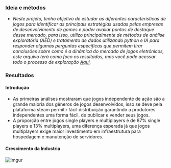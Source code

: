 ### Ideia e métodos
- *Neste projeto, tenho objetivo de estudar as diferentes características de jogos para identificar as principais estratégias usadas pelas empresas de desenvolvimento de games e poder avaliar pontos de destaque desse mercado, para isso, utilizo principalmente de métodos de análise exploratória (AED) e tratamento de dados utilizando python e IA para responder algumas perguntas específicas que permitem tirar conclusões sobre como é a dinâmica do mercado de jogos eletrônicos, este arquivo terá como foco os resultados, mas você pode acessar todo o processo de exploração [Aqui](https://github.com/NonakaVal/steam/blob/main/main.ipynb).*


### Resultados

#### Introdução
- As primeiras análises mostraram que jogos independente de ação são a grande maioria dos gêneros de jogos desenvolvidos, isso se deve pela plataforma steam permitir fácil distribuição garantindo a produtores independentes uma forma fácil. de publicar e vender seus jogos.
- A proporção entre jogos single players e multiplayers é de 87% single players e 13% multiplayers, uma diferença esperada já que jogos multiplayers exige maior investimento em infraestrutura para hospedagem e manutenção de servidores.

#### Crescimento da Industria

![Imgur](https://i.imgur.com/Cxd0k8b.png)
